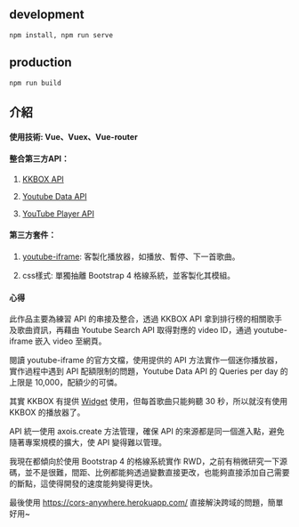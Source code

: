 ## development
```
npm install, npm run serve
```
## production
```
npm run build

```
## 介紹

#### 使用技術: Vue、Vuex、Vue-router

#### 整合第三方API：

1. [KKBOX API](https://docs-en.kkbox.codes/v1.1/reference)

2. [Youtube Data API](https://developers.google.com/youtube/v3/docs/search/list)
3. [YouTube Player API](https://developers.google.com/youtube/iframe_api_reference)

#### 第三方套件：

1. [youtube-iframe](https://www.npmjs.com/package/youtube-iframe): 客製化播放器，如播放、暫停、下一首歌曲。

2. css樣式: 單獨抽離 Bootstrap 4 格線系統，並客製化其模組。

#### 心得

此作品主要為練習 API 的串接及整合，透過 KKBOX API 拿到排行榜的相關歌手及歌曲資訊，再藉由 Youtube Search API 取得對應的 video ID，通過 youtube-iframe 嵌入 video 至網頁。

閱讀 youtube-iframe 的官方文檔，使用提供的 API 方法實作一個迷你播放器，實作過程中遇到 API 配額限制的問題，Youtube Data API 的 Queries per day 的上限是 10,000，配額少的可憐。

其實 KKBOX 有提供 [Widget](https://help.kkbox.com/tw/zh-tw/function/general-others/1605) 使用，但每首歌曲只能夠聽 30 秒，所以就沒有使用 KKBOX 的播放器了。

API 統一使用 axois.create 方法管理，確保 API 的來源都是同一個進入點，避免隨著專案規模的擴大，使 API 變得難以管理。

我現在都傾向於使用 Bootstrap 4 的格線系統實作 RWD，之前有稍微研究一下源碼，並不是很難，間距、比例都能夠透過變數直接更改，也能夠直接添加自己需要的斷點，這使得開發的速度能夠變得更快。

最後使用 https://cors-anywhere.herokuapp.com/ 直接解決跨域的問題，簡單好用~